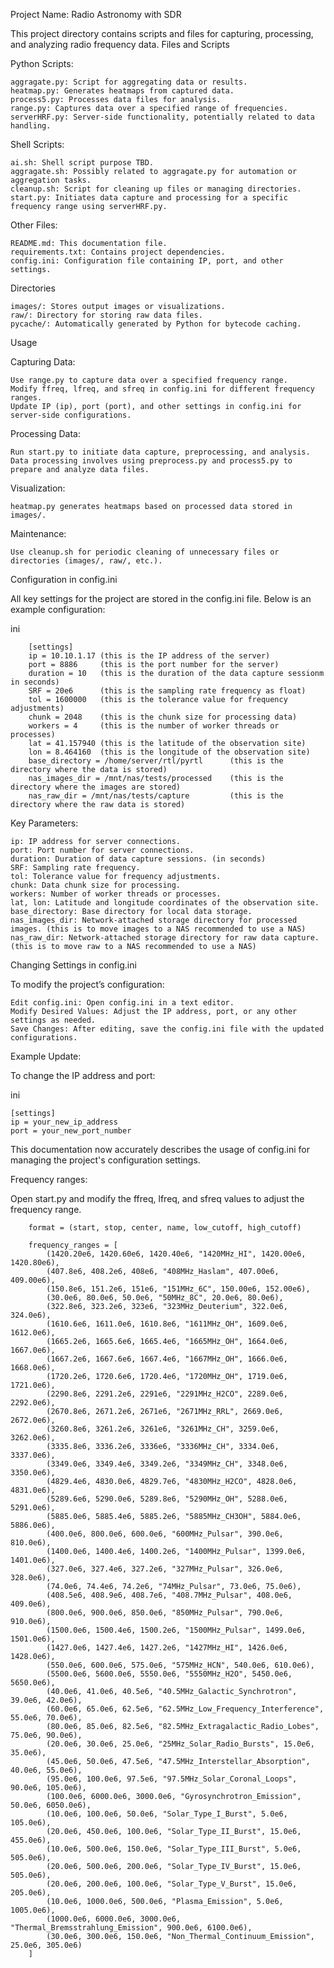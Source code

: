 Project Name: Radio Astronomy with SDR

This project directory contains scripts and files for capturing, processing, and analyzing radio frequency data.
Files and Scripts

Python Scripts:

    aggragate.py: Script for aggregating data or results.
    heatmap.py: Generates heatmaps from captured data.
    process5.py: Processes data files for analysis.
    range.py: Captures data over a specified range of frequencies.
    serverHRF.py: Server-side functionality, potentially related to data handling.

Shell Scripts:

    ai.sh: Shell script purpose TBD.
    aggragate.sh: Possibly related to aggragate.py for automation or aggregation tasks.
    cleanup.sh: Script for cleaning up files or managing directories.
    start.py: Initiates data capture and processing for a specific frequency range using serverHRF.py.

Other Files:

    README.md: This documentation file.
    requirements.txt: Contains project dependencies.
    config.ini: Configuration file containing IP, port, and other settings.

Directories

    images/: Stores output images or visualizations.
    raw/: Directory for storing raw data files.
    pycache/: Automatically generated by Python for bytecode caching.

Usage

Capturing Data:

    Use range.py to capture data over a specified frequency range.
    Modify ffreq, lfreq, and sfreq in config.ini for different frequency ranges.
    Update IP (ip), port (port), and other settings in config.ini for server-side configurations.

Processing Data:

    Run start.py to initiate data capture, preprocessing, and analysis.
    Data processing involves using preprocess.py and process5.py to prepare and analyze data files.

Visualization:

    heatmap.py generates heatmaps based on processed data stored in images/.

Maintenance:

    Use cleanup.sh for periodic cleaning of unnecessary files or directories (images/, raw/, etc.).

Configuration in config.ini

All key settings for the project are stored in the config.ini file. Below is an example configuration:

ini

        [settings]
        ip = 10.10.1.17 (this is the IP address of the server)
        port = 8886     (this is the port number for the server)
        duration = 10   (this is the duration of the data capture sessionm in seconds)
        SRF = 20e6      (this is the sampling rate frequency as float)
        tol = 1600000   (this is the tolerance value for frequency adjustments)
        chunk = 2048    (this is the chunk size for processing data)
        workers = 4     (this is the number of worker threads or processes)
        lat = 41.157940 (this is the latitude of the observation site)
        lon = 8.464160  (this is the longitude of the observation site)
        base_directory = /home/server/rtl/pyrtl      (this is the directory where the data is stored)
        nas_images_dir = /mnt/nas/tests/processed    (this is the directory where the images are stored)
        nas_raw_dir = /mnt/nas/tests/capture         (this is the directory where the raw data is stored)

Key Parameters:

    ip: IP address for server connections.
    port: Port number for server connections.
    duration: Duration of data capture sessions. (in seconds)
    SRF: Sampling rate frequency. 
    tol: Tolerance value for frequency adjustments.
    chunk: Data chunk size for processing.
    workers: Number of worker threads or processes. 
    lat, lon: Latitude and longitude coordinates of the observation site.
    base_directory: Base directory for local data storage.
    nas_images_dir: Network-attached storage directory for processed images. (this is to move images to a NAS recommended to use a NAS)
    nas_raw_dir: Network-attached storage directory for raw data capture. (this is to move raw to a NAS recommended to use a NAS)

Changing Settings in config.ini

To modify the project’s configuration:

    Edit config.ini: Open config.ini in a text editor.
    Modify Desired Values: Adjust the IP address, port, or any other settings as needed.
    Save Changes: After editing, save the config.ini file with the updated configurations.

Example Update:

To change the IP address and port:

ini

    [settings]
    ip = your_new_ip_address
    port = your_new_port_number


This documentation now accurately describes the usage of config.ini for managing the project's configuration settings.

Frequency ranges:

Open start.py and modify the ffreq, lfreq, and sfreq values to adjust the frequency range.

        format = (start, stop, center, name, low_cutoff, high_cutoff) 

        frequency_ranges = [
            (1420.20e6, 1420.60e6, 1420.40e6, "1420MHz_HI", 1420.00e6, 1420.80e6),
            (407.8e6, 408.2e6, 408e6, "408MHz_Haslam", 407.00e6, 409.00e6),
            (150.8e6, 151.2e6, 151e6, "151MHz_6C", 150.00e6, 152.00e6),
            (30.0e6, 80.0e6, 50.0e6, "50MHz_8C", 20.0e6, 80.0e6),
            (322.8e6, 323.2e6, 323e6, "323MHz_Deuterium", 322.0e6, 324.0e6),
            (1610.6e6, 1611.0e6, 1610.8e6, "1611MHz_OH", 1609.0e6, 1612.0e6),
            (1665.2e6, 1665.6e6, 1665.4e6, "1665MHz_OH", 1664.0e6, 1667.0e6),
            (1667.2e6, 1667.6e6, 1667.4e6, "1667MHz_OH", 1666.0e6, 1668.0e6),
            (1720.2e6, 1720.6e6, 1720.4e6, "1720MHz_OH", 1719.0e6, 1721.0e6),
            (2290.8e6, 2291.2e6, 2291e6, "2291MHz_H2CO", 2289.0e6, 2292.0e6),
            (2670.8e6, 2671.2e6, 2671e6, "2671MHz_RRL", 2669.0e6, 2672.0e6),
            (3260.8e6, 3261.2e6, 3261e6, "3261MHz_CH", 3259.0e6, 3262.0e6),
            (3335.8e6, 3336.2e6, 3336e6, "3336MHz_CH", 3334.0e6, 3337.0e6),
            (3349.0e6, 3349.4e6, 3349.2e6, "3349MHz_CH", 3348.0e6, 3350.0e6),
            (4829.4e6, 4830.0e6, 4829.7e6, "4830MHz_H2CO", 4828.0e6, 4831.0e6),
            (5289.6e6, 5290.0e6, 5289.8e6, "5290MHz_OH", 5288.0e6, 5291.0e6),
            (5885.0e6, 5885.4e6, 5885.2e6, "5885MHz_CH3OH", 5884.0e6, 5886.0e6),
            (400.0e6, 800.0e6, 600.0e6, "600MHz_Pulsar", 390.0e6, 810.0e6),
            (1400.0e6, 1400.4e6, 1400.2e6, "1400MHz_Pulsar", 1399.0e6, 1401.0e6),
            (327.0e6, 327.4e6, 327.2e6, "327MHz_Pulsar", 326.0e6, 328.0e6),
            (74.0e6, 74.4e6, 74.2e6, "74MHz_Pulsar", 73.0e6, 75.0e6),
            (408.5e6, 408.9e6, 408.7e6, "408.7MHz_Pulsar", 408.0e6, 409.0e6),
            (800.0e6, 900.0e6, 850.0e6, "850MHz_Pulsar", 790.0e6, 910.0e6),
            (1500.0e6, 1500.4e6, 1500.2e6, "1500MHz_Pulsar", 1499.0e6, 1501.0e6),
            (1427.0e6, 1427.4e6, 1427.2e6, "1427MHz_HI", 1426.0e6, 1428.0e6),
            (550.0e6, 600.0e6, 575.0e6, "575MHz_HCN", 540.0e6, 610.0e6),
            (5500.0e6, 5600.0e6, 5550.0e6, "5550MHz_H2O", 5450.0e6, 5650.0e6),
            (40.0e6, 41.0e6, 40.5e6, "40.5MHz_Galactic_Synchrotron", 39.0e6, 42.0e6),
            (60.0e6, 65.0e6, 62.5e6, "62.5MHz_Low_Frequency_Interference", 55.0e6, 70.0e6),
            (80.0e6, 85.0e6, 82.5e6, "82.5MHz_Extragalactic_Radio_Lobes", 75.0e6, 90.0e6),
            (20.0e6, 30.0e6, 25.0e6, "25MHz_Solar_Radio_Bursts", 15.0e6, 35.0e6),
            (45.0e6, 50.0e6, 47.5e6, "47.5MHz_Interstellar_Absorption", 40.0e6, 55.0e6),
            (95.0e6, 100.0e6, 97.5e6, "97.5MHz_Solar_Coronal_Loops", 90.0e6, 105.0e6),
            (100.0e6, 6000.0e6, 3000.0e6, "Gyrosynchrotron_Emission", 50.0e6, 6050.0e6),
            (10.0e6, 100.0e6, 50.0e6, "Solar_Type_I_Burst", 5.0e6, 105.0e6),
            (20.0e6, 450.0e6, 100.0e6, "Solar_Type_II_Burst", 15.0e6, 455.0e6),
            (10.0e6, 500.0e6, 150.0e6, "Solar_Type_III_Burst", 5.0e6, 505.0e6),
            (20.0e6, 500.0e6, 200.0e6, "Solar_Type_IV_Burst", 15.0e6, 505.0e6),
            (20.0e6, 200.0e6, 100.0e6, "Solar_Type_V_Burst", 15.0e6, 205.0e6),
            (10.0e6, 1000.0e6, 500.0e6, "Plasma_Emission", 5.0e6, 1005.0e6),
            (1000.0e6, 6000.0e6, 3000.0e6, "Thermal_Bremsstrahlung_Emission", 900.0e6, 6100.0e6),
            (30.0e6, 300.0e6, 150.0e6, "Non_Thermal_Continuum_Emission", 25.0e6, 305.0e6)
        ]
